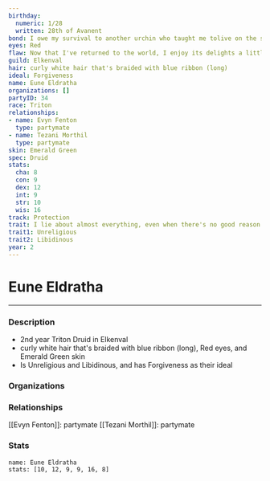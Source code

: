 ```yaml
---
birthday:
  numeric: 1/28
  written: 28th of Avanent
bond: I owe my survival to another urchin who taught me tolive on the streets.
eyes: Red
flaw: Now that I've returned to the world, I enjoy its delights a little too much.
guild: Elkenval
hair: curly white hair that's braided with blue ribbon (long)
ideal: Forgiveness
name: Eune Eldratha
organizations: []
partyID: 34
race: Triton
relationships:
- name: Evyn Fenton
  type: partymate
- name: Tezani Morthil
  type: partymate
skin: Emerald Green
spec: Druid
stats:
  cha: 8
  con: 9
  dex: 12
  int: 9
  str: 10
  wis: 16
track: Protection
trait: I lie about almost everything, even when there's no good reason to.
trait1: Unreligious
trait2: Libidinous
year: 2
---
```

# Eune Eldratha
---
### Description
- 2nd year Triton Druid in Elkenval
- curly white hair that's braided with blue ribbon (long), Red eyes, and Emerald Green skin
- Is Unreligious and Libidinous, and has Forgiveness as their ideal

### Organizations
### Relationships
[[Evyn Fenton]]: partymate
[[Tezani Morthil]]: partymate
### Stats
```statblock
name: Eune Eldratha
stats: [10, 12, 9, 9, 16, 8]
```